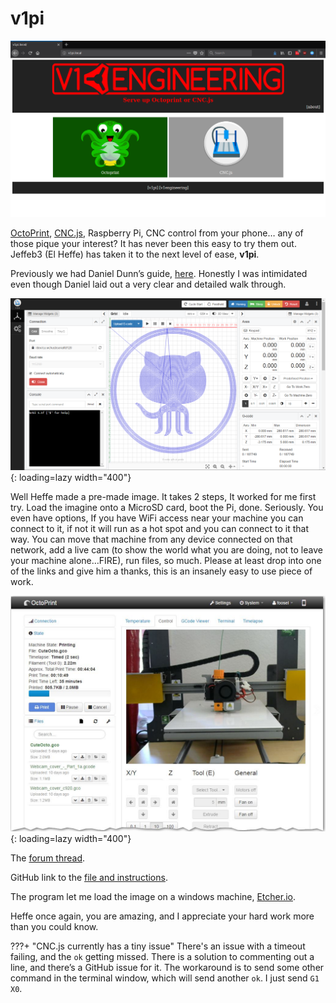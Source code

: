 # v1pi

![Landing Page](../img/old/2018/05/v1pi.png) 

[OctoPrint](https://octoprint.org/), [CNC.js](https://cnc.js.org/docs/), Raspberry Pi, CNC control from your phone… any of those pique your interest? It
has never been this easy to try them out. Jeffeb3 (El Heffe) has taken it to the next level of ease,
**v1pi**.

Previously we had Daniel Dunn’s guide,
[here](http://danielwdunn.com/mpcnc-with-cncjs-wireless-web-interface/). Honestly I was intimidated
even though Daniel laid out a very clear and detailed walk through.

![!CNC.js](../img/old/2018/05/cncjs.png){: loading=lazy width="400"}

Well Heffe made a pre-made image. It takes 2 steps, It worked for me first try. Load the imagine
onto a MicroSD card, boot the Pi, done. Seriously. You even have options, If you have WiFi access
near your machine you can connect to it, if not it will run as a hot spot and you can connect to it
that way. You can move that machine from any device connected on that network, add a live cam (to
show the world what you are doing, not to leave your machine alone…FIRE), run files, so much.
Please at least drop into one of the links and give him a thanks, this is an insanely easy to use
piece of work.

![!Octoprint](../img/old/2018/05/octo.jpg){: loading=lazy width="400"}

The [forum thread](https://www.v1engineering.com/forum/topic/v1pi-raspberry-pi-image-with-octoprint-and-cnc-js-and-wifi-hotspot/).

GitHub link to the [file and instructions](https://github.com/jeffeb3/v1pi).

The program let me load the image on a windows machine, [Etcher.io](https://etcher.io/).

Heffe once again, you are amazing, and I appreciate your hard work more than you could know.

 
???+ "CNC.js currently has a tiny issue"
     There's an issue with a timeout failing, and the `ok` getting
     missed. There is a solution to commenting out a line, and there’s a GitHub issue for it. The
     workaround is to send some other command in the terminal window, which will send another `ok`. I
     just send `G1 X0`.
